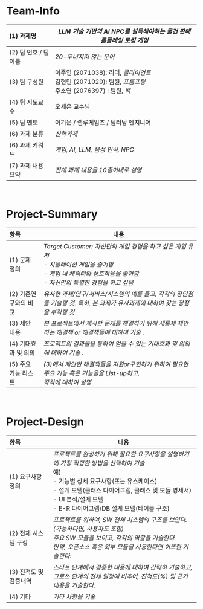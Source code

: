 <!-- Template for PROJECT REPORT of CapstoneDesign 2024-2H, initially written by khyoo -->
<!-- 본 파일은 2024년도 컴공 졸업프로젝트의 <1차보고서> 작성을 위한 기본 양식입니다. -->
<!-- 아래에 "*"..."*" 표시는 italic체로 출력하기 위해서 사용한 것입니다. -->
<!-- "내용"에 해당하는 부분을 지우고, 여러분 과제의 내용을 작성해 주세요. -->

# Team-Info
| (1) 과제명 | *LLM 기술 기반의 AI NPC를 설득해야하는 물건 판매 롤플레잉 토킹 게임*
|:---  |---  |
| (2) 팀 번호 / 팀 이름 | *20-무너지지 않는 문어* |
| (3) 팀 구성원 | 이주연 (2071038): 리더, *클라이언트* <br> 김현민 (2071020): 팀원, *프롬프팅* <br> 주소연 (2076397) : 팀원, *백*			 |
| (4) 팀 지도교수 | 오세은 교수님 |
| (5) 팀 멘토 | 이기문 / 렐루게임즈 / 딥러닝 엔지니어 |
| (6) 과제 분류 | *산학과제* |
| (6) 과제 키워드 | *게임, AI, LLM, 음성 인식, NPC*  |
| (7) 과제 내용 요약 | *전체 과제 내용을 10줄이내로 설명* |

<br>

# Project-Summary
| 항목 | 내용 |
|:---  |---  |
| (1) 문제 정의 | *Target Customer: 자신만의 게임 경험을 하고 싶은 게임 유저 <br>- 시뮬레이션 게임을 즐겨함 <br>- 게임 내 캐릭터와 상호작용을 좋아함 <br>- 자신만의 특별한 경험을 하고 싶음*  |
| (2) 기존연구와의 비교 | *유사한 과제/연구/서비스/시스템의 예를 들고, 각각의 장단점을 기술할 것. 특히, 본 과제가 유사과제에 대하여 갖는 장점을 부각할 것* |
| (3) 제안 내용 | *본 프로젝트에서 제시한 문제를 해결하기 위해 새롭제 제안하는 해결책 or 해결책들에 대하여 기술 .* |
| (4) 기대효과 및 의의 | *프로젝트의 결과물을 통하여 얻을 수 있는 기대효과 및 의의에 대하여 기술 .* |
| (5) 주요 기능 리스트 | *(3)에서 제안한 해결책들을 지원or구현하기 위하여 필요한 주요 기능 혹은 기능을을 List-up하고, <br> 각각에 대하여 설명* |

<br>
 
# Project-Design
| 항목 | 내용 |
|:---  |---  |
| (1) 요구사항 정의 | *프로젝트를 완성하기 위해 필요한 요구사항을 설명하기에 가장 적합한 방법을 선택하여 기술* <br> 예) <br> - 기능별 상세 요구사항(또는 유스케이스) <br> - 설계 모델(클래스 다이어그램, 클래스 및 모듈 명세서) <br> - UI 분석/설계 모델 <br> - E-R 다이어그램/DB 설계 모델(테이블 구조) |
| (2) 전체 시스템 구성 | *프로젝트를 위하여, SW 전체 시스템의 구조를 보인다. (가능하다면, 사용자도 포함) <br> 주요 SW 모듈을 보이고, 각각의 역할을 기술한다. <br>만약, 오픈소스 혹은 외부 모듈을 사용한다면 이또한 기술한다.* |
| (3) 진척도 및 검증내역 | *스타트 단계에서 검증한 내용에 대하여 간략히 기술하고, <br>그로쓰 단계의 전체 일정에 비추어, 진척도(%) 및 근거 내용을 기술한다.* |
| (4) 기타 | *기타 사항을 기술* |

<br>
